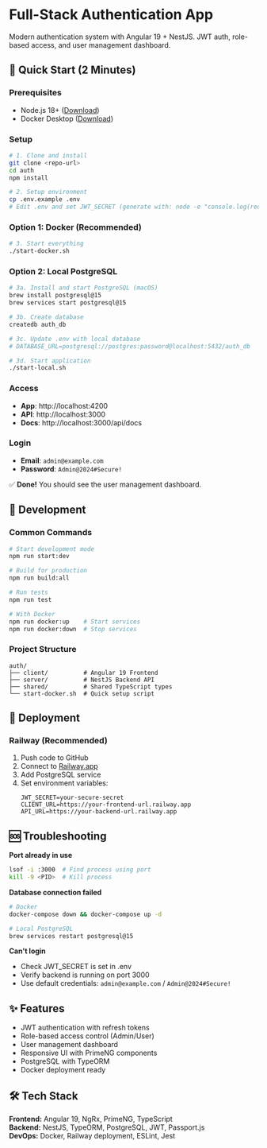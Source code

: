 # Full-Stack Authentication App

Modern authentication system with Angular 19 + NestJS. JWT auth, role-based access, and user management dashboard.

## 🚀 Quick Start (2 Minutes)

### Prerequisites

- Node.js 18+ ([Download](https://nodejs.org/))
- Docker Desktop ([Download](https://www.docker.com/products/docker-desktop/))

### Setup

```bash
# 1. Clone and install
git clone <repo-url>
cd auth
npm install

# 2. Setup environment
cp .env.example .env
# Edit .env and set JWT_SECRET (generate with: node -e "console.log(require('crypto').randomBytes(32).toString('hex'))")
```

### Option 1: Docker (Recommended)

```bash
# 3. Start everything
./start-docker.sh
```

### Option 2: Local PostgreSQL

```bash
# 3a. Install and start PostgreSQL (macOS)
brew install postgresql@15
brew services start postgresql@15

# 3b. Create database
createdb auth_db

# 3c. Update .env with local database
# DATABASE_URL=postgresql://postgres:password@localhost:5432/auth_db

# 3d. Start application
./start-local.sh
```

### Access

- **App**: http://localhost:4200
- **API**: http://localhost:3000
- **Docs**: http://localhost:3000/api/docs

### Login

- **Email**: `admin@example.com`
- **Password**: `Admin@2024#Secure!`

✅ **Done!** You should see the user management dashboard.

## 🔧 Development

### Common Commands

```bash
# Start development mode
npm run start:dev

# Build for production
npm run build:all

# Run tests
npm run test

# With Docker
npm run docker:up    # Start services
npm run docker:down  # Stop services
```

### Project Structure

```
auth/
├── client/          # Angular 19 Frontend
├── server/          # NestJS Backend API
├── shared/          # Shared TypeScript types
└── start-docker.sh  # Quick setup script
```

## 🚀 Deployment

### Railway (Recommended)

1. Push code to GitHub
2. Connect to [Railway.app](https://railway.app)
3. Add PostgreSQL service
4. Set environment variables:
   ```
   JWT_SECRET=your-secure-secret
   CLIENT_URL=https://your-frontend-url.railway.app
   API_URL=https://your-backend-url.railway.app
   ```

## 🆘 Troubleshooting

**Port already in use**

```bash
lsof -i :3000  # Find process using port
kill -9 <PID>  # Kill process
```

**Database connection failed**

```bash
# Docker
docker-compose down && docker-compose up -d

# Local PostgreSQL
brew services restart postgresql@15
```

**Can't login**

- Check JWT_SECRET is set in .env
- Verify backend is running on port 3000
- Use default credentials: `admin@example.com` / `Admin@2024#Secure!`

## ✨ Features

- JWT authentication with refresh tokens
- Role-based access control (Admin/User)
- User management dashboard
- Responsive UI with PrimeNG components
- PostgreSQL with TypeORM
- Docker deployment ready

## 🛠️ Tech Stack

**Frontend:** Angular 19, NgRx, PrimeNG, TypeScript  
**Backend:** NestJS, TypeORM, PostgreSQL, JWT, Passport.js  
**DevOps:** Docker, Railway deployment, ESLint, Jest
